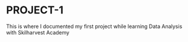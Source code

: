 # PROJECT-1
This is where I documented my first project while learning Data Analysis with Skilharvest Academy
